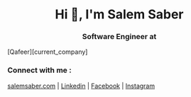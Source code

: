 <h1 align="center">Hi 👋, I'm Salem Saber</h1>
<h3 align="center">Software Engineer at </h3> 
[Qafeer][current_company]

### Connect with me :

[salemsaber.com][website] | [Linkedin][linkedin] | [Facebook][facebook] | [Instagram][instagram]


[website]: https://salemsaber.com
[linkedin]: https://www.linkedin.com/in/salem-saber/
[instagram]: https://www.instagram.com/salem_saber97/
[facebook]: https://web.facebook.com/salem.saber97/
[current_company]: https://qafeer.app/

